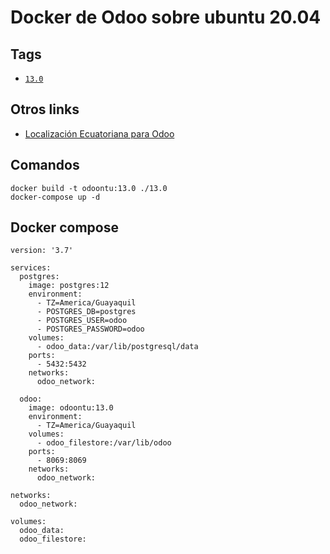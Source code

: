 # Docker de Odoo sobre ubuntu 20.04

## Tags

-	[`13.0`](https://github.com/ingeint/odoolec/tree/master/13.0)

## Otros links

- [Localización Ecuatoriana para Odoo](https://github.com/ingeint/odoolec)

## Comandos

```
docker build -t odoontu:13.0 ./13.0
docker-compose up -d
```

## Docker compose

```
version: '3.7'

services:
  postgres:
    image: postgres:12
    environment:
      - TZ=America/Guayaquil
      - POSTGRES_DB=postgres
      - POSTGRES_USER=odoo
      - POSTGRES_PASSWORD=odoo
    volumes:
      - odoo_data:/var/lib/postgresql/data
    ports:
      - 5432:5432
    networks:
      odoo_network:

  odoo:
    image: odoontu:13.0
    environment:
      - TZ=America/Guayaquil
    volumes:
      - odoo_filestore:/var/lib/odoo
    ports:
      - 8069:8069
    networks:
      odoo_network:

networks:
  odoo_network:

volumes:
  odoo_data:
  odoo_filestore:
```
